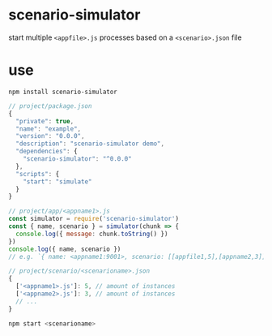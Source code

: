 # scenario-simulator
start multiple `<appfile>.js` processes based on a `<scenario>.json` file

# use
`npm install scenario-simulator`

```js
// project/package.json
{
  "private": true,
  "name": "example",
  "version": "0.0.0",
  "description": "scenario-simulator demo",
  "dependencies": {
    "scenario-simulator": "^0.0.0"
  },
  "scripts": {
    "start": "simulate"
  }
}

```
```js
// project/app/<appname1>.js
const simulator = require('scenario-simulator')
const { name, scenario } = simulator(chunk => {
  console.log({ message: chunk.toString() })
})
console.log({ name, scenario })
// e.g. `{ name: <appname1:9001>, scenario: [[appfile1,5],[appname2,3]] }
```
```js
// project/scenario/<scenarioname>.json
{
  ['<appname1>.js']: 5, // amount of instances
  ['<appname2>.js']: 3, // amount of instances
  // ...
}
```
```bash
npm start <scenarioname>
```